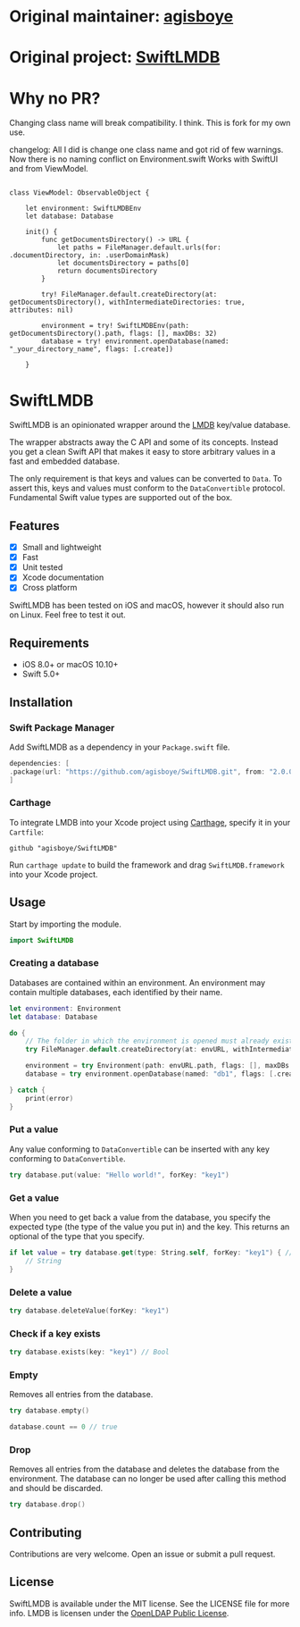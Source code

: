 # Original maintainer: [agisboye](https://github.com/agisboye)
# Original project: [SwiftLMDB](https://github.com/agisboye/SwiftLMDB)

# Why no PR? 

Changing class name will break compatibility. I think. 
This is fork for my own use.

changelog:
All I did is change one class name and got rid of few warnings. Now there is no naming conflict on Environment.swift
Works with SwiftUI and from ViewModel. 

```

class ViewModel: ObservableObject {
    
    let environment: SwiftLMDBEnv
    let database: Database
    
    init() {
        func getDocumentsDirectory() -> URL {
            let paths = FileManager.default.urls(for: .documentDirectory, in: .userDomainMask)
            let documentsDirectory = paths[0]
            return documentsDirectory
        }
        
        try! FileManager.default.createDirectory(at: getDocumentsDirectory(), withIntermediateDirectories: true, attributes: nil)
        
        environment = try! SwiftLMDBEnv(path: getDocumentsDirectory().path, flags: [], maxDBs: 32)
        database = try! environment.openDatabase(named: "_your_directory_name", flags: [.create])

    }
```

# SwiftLMDB

SwiftLMDB is an opinionated wrapper around the [LMDB](https://symas.com/products/lightning-memory-mapped-database/) key/value database.

The wrapper abstracts away the C API and some of its concepts. Instead you get a clean Swift API that makes it easy to store arbitrary values in a fast and embedded database.

The only requirement is that keys and values can be converted to `Data`. To assert this, keys and values must conform to the `DataConvertible` protocol. 
Fundamental Swift value types are supported out of the box.

## Features

- [x] Small and lightweight
- [x] Fast
- [x] Unit tested
- [x] Xcode documentation
- [x] Cross platform

SwiftLMDB has been tested on iOS and macOS, however it should also run on Linux. Feel free to test it out.

## Requirements

- iOS 8.0+ or macOS 10.10+
- Swift 5.0+


## Installation

### Swift Package Manager
Add SwiftLMDB as a dependency in your `Package.swift` file.

```swift
dependencies: [
.package(url: "https://github.com/agisboye/SwiftLMDB.git", from: "2.0.0")
]
```

### Carthage
To integrate LMDB into your Xcode project using [Carthage](https://github.com/Carthage/Carthage), specify it in your `Cartfile`:

```ogdl
github "agisboye/SwiftLMDB"
```

Run `carthage update` to build the framework and drag `SwiftLMDB.framework` into your Xcode project.


## Usage

Start by importing the module.
```swift
import SwiftLMDB
```

### Creating a database
Databases are contained within an environment. An environment may contain multiple databases, each identified by their name.
```swift
let environment: Environment
let database: Database

do {
    // The folder in which the environment is opened must already exist.
    try FileManager.default.createDirectory(at: envURL, withIntermediateDirectories: true, attributes: nil)

    environment = try Environment(path: envURL.path, flags: [], maxDBs: 32)
    database = try environment.openDatabase(named: "db1", flags: [.create])

} catch {
    print(error)
}

```

### Put a value

Any value conforming to `DataConvertible` can be inserted with any key conforming to `DataConvertible`.


```swift
try database.put(value: "Hello world!", forKey: "key1")
```

### Get a value

When you need to get back a value from the database, you specify the expected type (the type of the value you put in) and the key.
This returns an optional of the type that you specify.

```swift
if let value = try database.get(type: String.self, forKey: "key1") { // String?
    // String
}
```

### Delete a value


```swift
try database.deleteValue(forKey: "key1")
```

### Check if a key exists


```swift
try database.exists(key: "key1") // Bool
```


### Empty
Removes all entries from the database.

```swift
try database.empty()

database.count == 0 // true
```

### Drop
Removes all entries from the database and deletes the database from the environment. The database can no longer be used after calling this method and should be discarded.

```swift
try database.drop()
```



## Contributing

Contributions are very welcome. Open an issue or submit a pull request.


## License
SwiftLMDB is available under the MIT license. See the LICENSE file for more info.
LMDB is licensen under the [OpenLDAP Public License](http://www.openldap.org/software/release/license.html).
